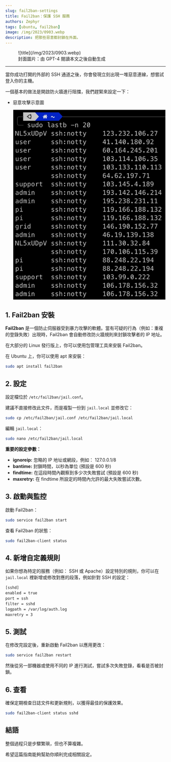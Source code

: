 ```yaml
---
slug: fail2ban-settings
title: Fail2ban：保護 SSH 服務
authors: Zephyr
tags: [ubuntu, fail2ban]
image: /img/2023/0903.webp
description: 把那些惡意都封鎖在外面。
---
```


<figure>
![title](/img/2023/0903.webp)
<figcaption>封面圖片：由 GPT-4 閱讀本文之後自動生成</figcaption>
</figure>

---

當你成功打開的外部的 SSH 通道之後，你會發現立刻出現一堆惡意連線，想嘗試登入你的主機。

<!-- truncate -->

一個基本的做法是開啟防火牆進行阻擋，我們趕緊來設定一下：

- 惡意攻擊示意圖

  ![attack from ssh](./img/ban_1.jpg)

## 1. Fail2ban 安裝

**Fail2ban** 是一個防止伺服器受到暴力攻擊的軟體。當有可疑的行為（例如：重複的登錄失敗）出現時，Fail2ban 會自動修改防火牆規則來封鎖攻擊者的 IP 地址。

在大部分的 Linux 發行版上，你可以使用包管理工具來安裝 Fail2ban。

在 Ubuntu 上，你可以使用 apt 來安裝：

```bash
sudo apt install fail2ban
```

## 2. 設定

設定檔位於 `/etc/fail2ban/jail.conf`。

建議不直接修改此文件，而是複製一份到 `jail.local` 並修改它：

```bash
sudo cp /etc/fail2ban/jail.conf /etc/fail2ban/jail.local
```

編輯 `jail.local`：

```bash
sudo nano /etc/fail2ban/jail.local
```

**重要的設定參數：**

- **ignoreip:** 忽略的 IP 地址或網段，例如： 127.0.0.1/8
- **bantime:** 封鎖時間，以秒為單位 (預設是 600 秒)
- **findtime:** 在這段時間內觀察到多少次失敗嘗試 (預設是 600 秒)
- **maxretry:** 在 findtime 所設定的時間內允許的最大失敗嘗試次數。

## 3. 啟動與監控

啟動 Fail2ban：

```bash
sudo service fail2ban start
```

查看 Fail2ban 的狀態：

```bash
sudo fail2ban-client status
```

## 4. 新增自定義規則

如果你想為特定的服務（例如： SSH 或 Apache）設定特別的規則，你可以在 `jail.local` 裡新增或修改對應的段落，例如針對 SSH 的設定：

```bash
[sshd]
enabled = true
port = ssh
filter = sshd
logpath = /var/log/auth.log
maxretry = 3
```

## 5. 測試

在修改完設定後，重新啟動 Fail2ban 以應用更改：

```bash
sudo service fail2ban restart
```

然後從另一部機器或使用不同的 IP 進行測試，嘗試多次失敗登錄，看看是否被封鎖。

## 6. 查看

確保定期檢查日誌文件和更新規則，以獲得最佳的保護效果。

```bash
sudo fail2ban-client status sshd
```

## 結語

整個過程只是步驟繁瑣，但也不算複雜。

希望這篇指南能夠幫助你順利完成相關設定。
